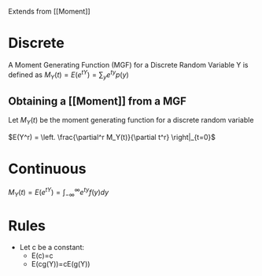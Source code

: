 
Extends from [[Moment]] 
# Discrete
A Moment Generating Function (MGF) for a Discrete Random Variable Y is defined as 
$M_Y(t)=E(e^{tY})=\sum_ye^{ty}p(y)$ 

## Obtaining a [[Moment]] from a MGF
Let $M_Y(t)$ be the moment generating function for a discrete random variable 

$E(Y^r) = \left. \frac{\partial^r M_Y(t)}{\partial t^r} \right|_{t=0}$


# Continuous

$M_Y(t)=E(e^{tY})=\int_{-\infty}^\infty e^{ty}f(y)dy$


# Rules
* Let c be a constant: 
	* E(c)=c
	* E(cg(Y))=cE(g(Y))
